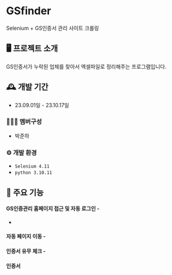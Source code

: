 # GSfinder
Selenium + GS인증서 관리 사이트 크롤링


## 🖥️ 프로젝트 소개
GS인증서가 누락된 업체를 찾아서 엑셀파일로 정리해주는 프로그램입니다.
<br>

## 🕰️ 개발 기간
* 23.09.01일 - 23.10.17일

### 🧑‍🤝‍🧑 멤버구성
 - 박준하

### ⚙️ 개발 환경
- `Selenium 4.11`
- `python 3.10.11`

## 📌 주요 기능
#### GS인증관리 홈페이지 접근 및 자동 로그인 - 
-
#### 자동 페이지 이동 - 

#### 인증서 유무 체크 - 

#### 인증서 